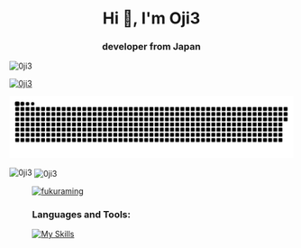 <h1 align="center">Hi 👋, I'm Oji3</h1>
<h3 align="center">developer from Japan</h3>

<p align="left"> <img src="https://komarev.com/ghpvc/?username=0ji3&label=Profile%20views&color=0e75b6&style=flat" alt="0ji3" /> </p>

<p align="left"> <a href="https://github.com/ryo-ma/github-profile-trophy"><img src="https://github-profile-trophy.vercel.app/?username=0ji3&theme=tokyonight" alt="0ji3" /></a> </p>

![github-contribution-grid-snake](https://raw.githubusercontent.com/0ji3/0ji3/master/img/snake.svg) 

<p><img align="left" height="180px" src="https://github-readme-stats.vercel.app/api/top-langs?username=0ji3&show_icons=true&locale=en&layout=compact&theme=tokyonight" alt="0ji3" /></p>

<p>&nbsp;<img align="center" height="180px" src="https://github-readme-stats.vercel.app/api?username=0ji3&show_icons=true&locale=en&theme=tokyonight" alt="0ji3" /></p>

<p align="left"> <a href="https://twitter.com/fukuraming" target="blank"><img src="https://img.shields.io/twitter/follow/fukuraming?logo=twitter&style=for-the-badge" alt="fukuraming" /></a> </p>

<h3 align="left">Languages and Tools:</h3>

[![My Skills](https://skillicons.dev/icons?i=aws,gcp,firebase,kubernetes,docker,nginx,js,ts,react,next,nodejs,nest,solidity,php,laravel,ruby,rails,go,mysql,postgres,ipfs,remix,wordpress,bootstrap&perline=6)](https://skillicons.dev)
